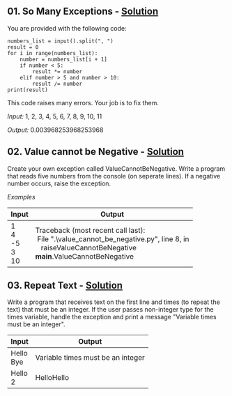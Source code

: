 ## **01. So Many Exceptions -** [Solution](https://github.com/elenaborisova/Python-Advanced/blob/main/16.%20Error%20Handling%20-%20Lab/01_so_many_exceptions.py)
You are provided with the following code:

    numbers_list = input().split(", ")
    result = 0    
    for i in range(numbers_list):
        number = numbers_list[i + 1]
        if number < 5:
            result *= number
        elif number > 5 and number > 10:
            result /= number
    print(result)
    
This code raises many errors. Your job is to fix them.   
 
*Input:*
1, 2, 3, 4, 5, 6, 7, 8, 9, 10, 11

*Output:*
0.003968253968253968



## **02. Value cannot be Negative -** [Solution](https://github.com/elenaborisova/Python-Advanced/blob/main/16.%20Error%20Handling%20-%20Lab/02_value_cannot_be_negative.py)
Create your own exception called ValueCannotBeNegative. Write a program that reads five numbers from the console (on seperate lines). If a negative number occurs, raise the exception.

*Examples*

|       Input       |      Output       |
|-------------------|-------------------|
|1<br>4<br>-5<br>3<br>10          |Traceback (most recent call last):<br>&nbsp;File ".\value_cannot_be_negative.py", line 8, in<module><br>&nbsp;&nbsp; raiseValueCannotBeNegative<br>__main__.ValueCannotBeNegative          |



## **03. Repeat Text -** [Solution](https://github.com/elenaborisova/Python-Advanced/blob/main/16.%20Error%20Handling%20-%20Lab/03_repeat_text.py)
Write a program that receives text on the first line and times (to repeat the text) that must be an integer. If the user passes non-integer type for the times variable, handle the exception and print a message "Variable times must be an integer".

|       Input       |      Output       |
|-------------------|-------------------|
|Hello<br>Bye          |Variable times must be an integer    |
|Hello<br>2            |HelloHello | 

